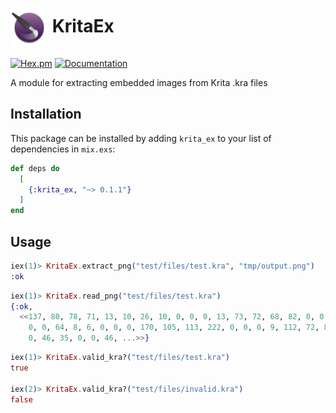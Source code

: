 <h1><img align="center" height="60" src="priv/logo.svg"> KritaEx</h1>

[![Hex.pm](https://img.shields.io/hexpm/v/krita_ex.svg)](https://hex.pm/packages/krita_ex) 
[![Documentation](https://img.shields.io/badge/documentation-gray)](https://hexdocs.pm/krita_ex)

A module for extracting embedded images from Krita .kra files

## Installation

This package can be installed
by adding `krita_ex` to your list of dependencies in `mix.exs`:

```elixir
def deps do
  [
    {:krita_ex, "~> 0.1.1"}
  ]
end
```

## Usage

```elixir
iex(1)> KritaEx.extract_png("test/files/test.kra", "tmp/output.png")
:ok
```

```elixir
iex(1)> KritaEx.read_png("test/files/test.kra")
{:ok,
  <<137, 80, 78, 71, 13, 10, 26, 10, 0, 0, 0, 13, 73, 72, 68, 82, 0, 0, 0, 64, 0,
    0, 0, 64, 8, 6, 0, 0, 0, 170, 105, 113, 222, 0, 0, 0, 9, 112, 72, 89, 115, 0,
    0, 46, 35, 0, 0, 46, ...>>}
```

```elixir
iex(1)> KritaEx.valid_kra?("test/files/test.kra")
true

iex(2)> KritaEx.valid_kra?("test/files/invalid.kra")
false
```